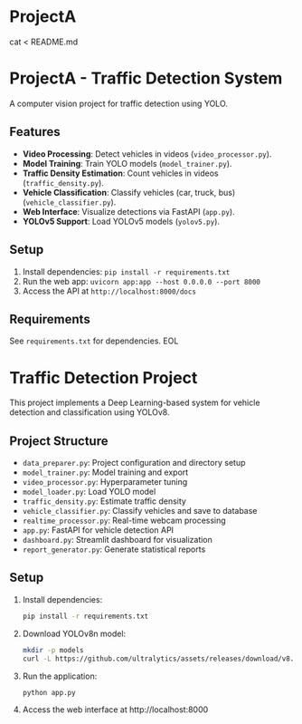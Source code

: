 # ProjectA

cat <<EOL > README.md
# ProjectA - Traffic Detection System

A computer vision project for traffic detection using YOLO.

## Features
- **Video Processing**: Detect vehicles in videos (`video_processor.py`).
- **Model Training**: Train YOLO models (`model_trainer.py`).
- **Traffic Density Estimation**: Count vehicles in videos (`traffic_density.py`).
- **Vehicle Classification**: Classify vehicles (car, truck, bus) (`vehicle_classifier.py`).
- **Web Interface**: Visualize detections via FastAPI (`app.py`).
- **YOLOv5 Support**: Load YOLOv5 models (`yolov5.py`).

## Setup
1. Install dependencies: `pip install -r requirements.txt`
2. Run the web app: `uvicorn app:app --host 0.0.0.0 --port 8000`
3. Access the API at `http://localhost:8000/docs`

## Requirements
See `requirements.txt` for dependencies.
EOL
# Traffic Detection Project

This project implements a Deep Learning-based system for vehicle detection and classification using YOLOv8.

## Project Structure
- `data_preparer.py`: Project configuration and directory setup
- `model_trainer.py`: Model training and export
- `video_processor.py`: Hyperparameter tuning
- `model_loader.py`: Load YOLO model
- `traffic_density.py`: Estimate traffic density
- `vehicle_classifier.py`: Classify vehicles and save to database
- `realtime_processor.py`: Real-time webcam processing
- `app.py`: FastAPI for vehicle detection API
- `dashboard.py`: Streamlit dashboard for visualization
- `report_generator.py`: Generate statistical reports

## Setup
1. Install dependencies:
   ```bash
   pip install -r requirements.txt
   ```

2. Download YOLOv8n model:
   ```bash
   mkdir -p models
   curl -L https://github.com/ultralytics/assets/releases/download/v8.3.0/yolov8n.pt -o models/yolov8n.pt
   ```

3. Run the application:
   ```bash
   python app.py
   ```

4. Access the web interface at http://localhost:8000